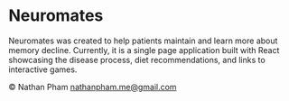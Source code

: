 # Neuromates
Neuromates was created to help patients maintain and learn more about memory decline. Currently, it is a single page application built with React showcasing the disease process, diet recommendations, and links to interactive games.

© Nathan Pham <nathanpham.me@gmail.com>
